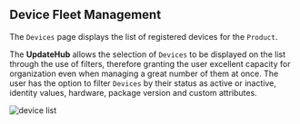 ## Device Fleet Management

The `Devices` page displays the list of registered devices for the `Product`.

The **UpdateHub** allows the selection of `Devices` to be displayed on the list through the use of filters, therefore granting the user excellent capacity for organization even when managing a great number of them at once. The user has the option to filter `Devices` by their status as active or inactive, identity values, hardware, package version and custom attributes.

![device list](/img/Dashboard/deviceList.png)
